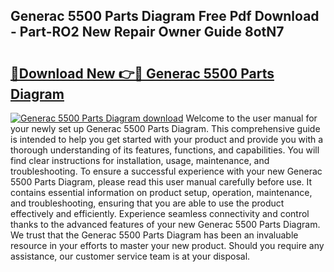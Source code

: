 ## Generac 5500 Parts Diagram Free Pdf Download - Part-RO2 New Repair Owner Guide 8otN7

# <h2><a href="http://dfjdps.blite.top/?on=Generac+5500+Parts+Diagram">🔗Download New 👉🔴 Generac 5500 Parts Diagram</a></h2>

[![Generac 5500 Parts Diagram download](https://i.imgur.com/lujVjoI.png)](http://dfjdps.blite.top/?on=Generac+5500+Parts+Diagram)
Welcome to the user manual for your newly set up Generac 5500 Parts Diagram. This comprehensive guide is intended to help you get started with your product and provide you with a thorough understanding of its features, functions, and capabilities. You will find clear instructions for installation, usage, maintenance, and troubleshooting. To ensure a successful experience with your new Generac 5500 Parts Diagram, please read this user manual carefully before use. It contains essential information on product setup, operation, maintenance, and troubleshooting, ensuring that you are able to use the product effectively and efficiently. Experience seamless connectivity and control thanks to the advanced features of your new Generac 5500 Parts Diagram. We trust that the Generac 5500 Parts Diagram has been an invaluable resource in your efforts to master your new product. Should you require any assistance, our customer service team is at your disposal.
